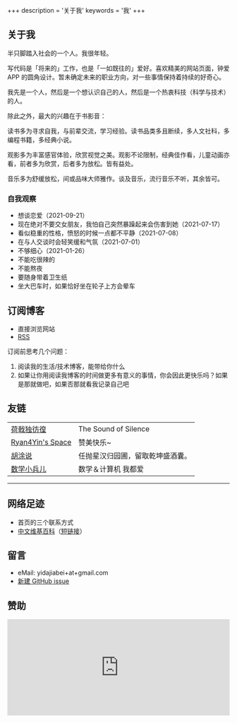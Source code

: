 +++
description = '关于我'
keywords = '我'
+++

## 关于我

半只脚踏入社会的一个人。我很年轻。

写代码是「将来的」工作，也是「一如既往的」爱好。喜欢精美的网站页面，钟爱 APP 的圆角设计。暂未确定未来的职业方向，对一些事情保持着持续的好奇心。

我先是一个人，然后是一个想认识自己的人，然后是一个热衷科技（科学与技术）的人。

除此之外，最大的兴趣在于书影音：

读书多为寻求自我，与前辈交流，学习经验。读书品类多且断续，多人文社科，多编程书籍，多经典小说。

观影多为丰富感官体验，欣赏视觉之美。观影不论限制，经典佳作看，儿童动画亦看，前者多为欣赏，后者多为放松。皆有益处。

音乐多为舒缓放松，间或品味大师雅作。谈及音乐，流行音乐不听，其余皆可。

### 自我观察

- 想谈恋爱（2021-09-21）
- 现在绝对不要交女朋友，我怕自己突然暴躁起来会伤害到她（2021-07-17）
- 看似稳重的性格，愤怒的时候一点都不平静（2021-07-08）
- 在与人交谈时会轻笑缓和气氛（2021-07-01）
- 不够细心（2021-01-26）
- 不能吃很辣的
- 不能熬夜
- 要随身带着卫生纸
- 坐大巴车时，如果恰好坐在轮子上方会晕车

## 订阅博客

- 直接浏览网站
- [RSS](https://blog.yidajiabei.xyz/index.xml)

订阅前思考几个问题：

1. 阅读我的生活/技术博客，能带给你什么
2. 如果让你用阅读我博客的时间做更多有意义的事情，你会因此更快乐吗？如果是那就做吧，如果否那就看我记录自己吧

## 友链

|                                             |                                  |
| ------------------------------------------- | -------------------------------- |
| [荷戟独彷徨](https://guanqr.com)            | The Sound of Silence             |
| [Ryan4Yin's Space](https://ryan4yin.space/) | 赞美快乐~                        |
| [胡涂说](https://hutusi.com/)               | 任抛星汉归园圃，留取乾坤盛酒囊。 |
| [数学小兵儿](https://matnoble.me/)          | 数学＆计算机 我都爱              |

---

## 网络足迹

- 首页的三个联系方式
- [中文维基百科](https://zh.wikipedia.org/wiki/User:Tianheg)（[短链接](https://w.wiki/43iP)）

## 留言

- eMail: yidajiabei+at+gmail.com
- [新建 GitHub issue](https://github.com/tianheg/blog/issues/new)

## 赞助

<center><iframe id="afdian_leaflet" src="https://afdian.net/leaflet?slug=tianheg" width="100%" scrolling="no" height="218" frameborder="0"></iframe></center><script>document.body.clientWidth< 700 ? document.getElementById("afdian_leaflet").width = "100%" : document.getElementById("afdian_leaflet").width = "640"</script>
